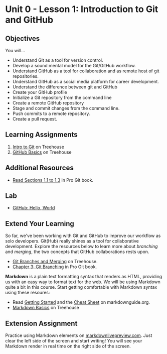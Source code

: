 # Unit 0 - Lesson 1: Introduction to Git and GitHub

## Objectives
You will...
* Understand Git as a tool for version control.  
* Develop a sound mental model for the Git/GitHub workflow.
* Understand GitHub as a tool for collaboration and as remote host of git repositories.
* Understand GitHub as a social media platform for career development.
* Understand the difference between git and GitHub
* Create your GitHub profile
* Initialize a Git repository from the command line
* Create a remote GitHub repository
* Stage and commit changes from the command line.
* Push commits to a remote repository.
* Create a pull request.

## Learning Assignments 
1. [Intro to Git](https://teamtreehouse.com/library/introduction-to-git) on Treehouse
2. [GitHub Basics](https://teamtreehouse.com/library/github-basics/) on Treehouse

## Additional Resources
* [Read Sections 1.1 to 1.3](https://git-scm.com/book/en/v2/Getting-Started-About-Version-Control) in Pro Git book.

## Lab
* [GitHub: Hello, World](https://guides.github.com/activities/hello-world/)

## Extend Your Learning
So far, we've been working with Git and GitHub to improve our workflow as solo developers. Git(Hub) really shines as a tool for collaborative development. Explore the resources below to learn more about _branching_ and _merging_, the two concepts that GitHub collaborations rests upon.
* [Git Branches and Merging](https://teamtreehouse.com/library/git-branches-and-merging) on Treehouse.
* [Chapter 3: Git Branching](https://git-scm.com/book/en/v2/Git-Branching-Branches-in-a-Nutshell) in Pro Git book. 

**Markdown** is a plain text formatting syntax that renders as HTML, providing us with an easy way to format text for the web. We will be using Markdown quite a bit in this course. Start getting comfortable with Markdown syntax using these resoures:
* Read [Getting Started](https://www.markdownguide.org/getting-started) and the [Cheat Sheet](https://www.markdownguide.org/cheat-sheet) on markdownguide.org.
* [Markdown Basics](https://teamtreehouse.com/library/markdown-basics) on Treehouse

## Extension Assignment
Practice using Markdown elements on [markdownlivepreview.com](https://markdownlivepreview.com/). Just clear the left side of the screen and start writing! You will see your Markdown render in real time on the right side of the screen.

